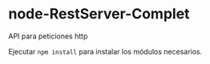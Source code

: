 # node-RestServer-Complet
API para peticiones http



Ejecutar ```npm install``` para instalar los módulos necesarios.
